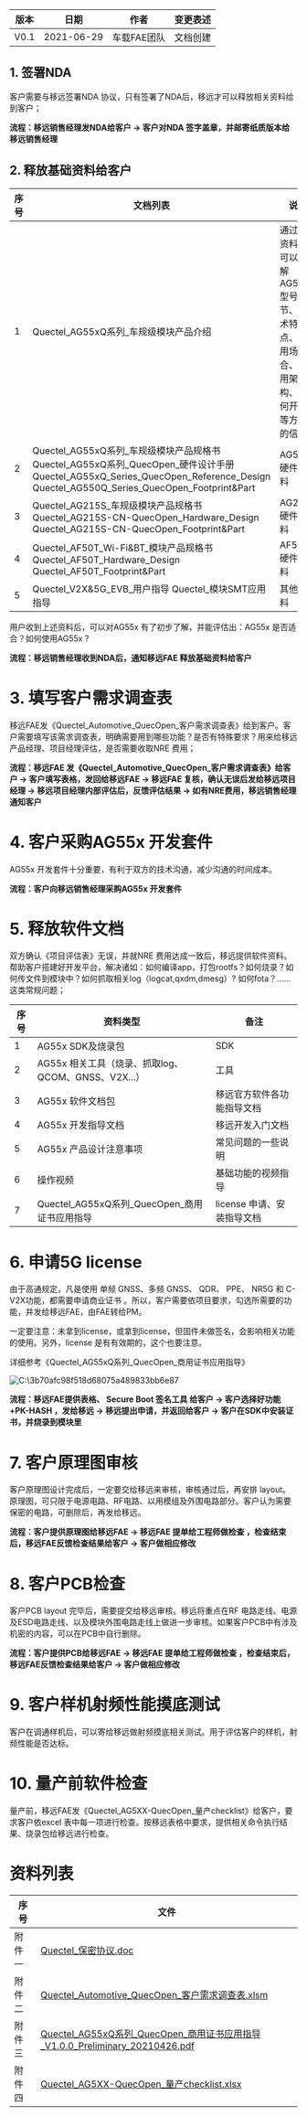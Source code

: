 

| **版本** | **日期**   | **作者**    | **变更表述** |
|----------|------------|-------------|--------------|
| V0.1     | 2021-06-29 | 车载FAE团队 | 文档创建     |

## 1. 签署NDA

客户需要与移远签署NDA 协议，只有签署了NDA后，移远才可以释放相关资料给到客户；

**流程：移远销售经理发NDA给客户 → 客户对NDA
签字盖章，并邮寄纸质版本给移远销售经理**

## 2. 释放基础资料给客户

| **序号** | **文档列表**                                                                                                                                                                   | **说明**                                                                              |
|----------|--------------------------------------------------------------------------------------------------------------------------------------------------------------------------------|---------------------------------------------------------------------------------------|
| 1        | Quectel_AG55xQ系列_车规级模块产品介绍                                                                                                                                          | 通过此资料，可以了解AG55x型号细节、技术特点、使用场合、应用架构、如何开发等方面的信息 |
| 2        | Quectel_AG55xQ系列_车规级模块产品规格书 Quectel_AG55xQ系列_QuecOpen_硬件设计手册 Quectel_AG55xQ_Series_QuecOpen_Reference_Design Quectel_AG550Q_Series_QuecOpen_Footprint&Part | AG55x 硬件资料                                                                        |
| 3        | Quectel_AG215S_车规级模块产品规格书 Quectel_AG215S-CN-QuecOpen_Hardware_Design Quectel_AG215S-CN-QuecOpen_Footprint&Part                                                       | AG215S 硬件资料                                                                       |
| 4        | Quectel_AF50T_Wi-Fi&BT_模块产品规格书 Quectel_AF50T_Hardware_Design Quectel_AF50T_Footprint&Part                                                                               | AF50T 硬件资料                                                                        |
| 5        | Quectel_V2X&5G_EVB_用户指导 Quectel_模块SMT应用指导                                                                                                                            | 其他资料                                                                              |

用户收到上述资料后，可以对AG55x 有了初步了解，并能评估出：AG55x
是否适合？如何使用AG55x ?

**流程：移远销售经理收到NDA后，通知移远FAE 释放基础资料给客户**

# 3. 填写客户需求调查表

移远FAE发《Quectel_Automotive_QuecOpen_客户需求调查表》给到客户。客户需要填写该需求调查表，明确需要用到哪些功能？是否有特殊要求？用来给移远产品经理、项目经理评估，是否需要收取NRE
费用；

**流程：移远FAE 发《Quectel_Automotive_QuecOpen_客户需求调查表》给客户 →
客户填写表格，发回给移远FAE → 移远FAE 复核，确认无误后发给移远项目经理 →
移远项目经理内部评估后，反馈评估结果 → 如有NRE费用，移远销售经理通知客户**

# 4. 客户采购AG55x 开发套件

AG55x 开发套件十分重要，有利于双方的技术沟通，减少沟通的时间成本。

**流程：客户向移远销售经理采购AG55x 开发套件**

# 5. 释放软件文档

双方确认《项目评估表》无误，并就NRE
费用达成一致后，移远提供软件资料。帮助客户搭建好开发平台，解决诸如：如何编译app，打包rootfs？如何烧录？如何传文件到模块中？如何抓取相关log（logcat,qxdm,dmesg）?
如何fota？......这类常规问题；

| **序号** | **资料类型**                                        | **备注**                   |
|----------|-----------------------------------------------------|----------------------------|
| 1        | AG55x SDK及烧录包                                   | SDK                        |
| 2        | AG55x 相关工具（烧录、抓取log、QCOM、GNSS、V2X...） | 工具                       |
| 3        | AG55x 软件文档包                                    | 移远官方软件各功能指导文档 |
| 4        | AG55x 开发指导文档                                  | 移远开发入门文档           |
| 5        | AG55x 产品设计注意事项                              | 常见问题的一些说明         |
| 6        | 操作视频                                            | 基础功能的视频指导         |
| 7        | Quectel_AG55xQ系列_QuecOpen_商用证书应用指导        | license 申请、安装指导文档 |

####  

# 6. 申请5G license

由于高通规定，凡是使用 单频 GNSS、多频 GNSS、 QDR、 PPE、 NR5G 和
C-V2X功能，都需要申请商业证书
。所以，客户需要依项目要求，勾选所需要的功能，并发给移远FAE，由FAE转给PM。

一定要注意：未拿到license，或拿到license，但固件未做签名，会影响相关功能的使用。另外，license
是有有效期的，这个也要注意。

详细参考《Quectel_AG55xQ系列_QuecOpen_商用证书应用指导》

![C:\\3b70afc98f518d68075a489833bb6e87](media/436bf6f587ec6013992ed961c2d9fc70.tmp)

**流程：移远FAE提供表格、 Secure Boot 签名工具 给客户 → 客户选择好功能+PK-HASH
，发给移远 → 移远提出申请，并返回给客户 → 客户在SDK中安装证书，并烧录到模块里**

# 7. 客户原理图审核

客户原理图设计完成后，一定要交给移远来审核，审核通过后，再安排
layout。原理图，可只限于电源电路、RF电路、以用模组及外围电路部分。客户认为需要保密的电路，可删除后，再发给移远。

**流程：客户提供原理图给移远FAE → 移远FAE 提单给工程师做检查
，检查结束后，移远FAE反馈检查结果给客户 → 客户做相应修改**

# 8. 客户PCB检查

客户PCB layout 完毕后，需要提交给移远审核。移远将重点在RF
电路走线、电源及ESD电路走线、以及模块外围电路走线上做进一步审核。如果客户PCB中有涉及机密的内容，可以在PCB中自行删除。

**流程：客户提供PCB给移远FAE → 移远FAE 提单给工程师做检查
，检查结束后，移远FAE反馈检查结果给客户 → 客户做相应修改**

# 9. 客户样机射频性能摸底测试

客户在调通样机后，可以寄给移远做射频摸底相关测试。用于评估客户的样机，射频性能是否达标。

# 10. 量产前软件检查

量产前，移远FAE发《Quectel_AG5XX-QuecOpen_量产checklist》给客户，要求客户依excel
表中每一项进行检查。按移远表格中要求，提供相关命令执行结果、烧录包给移远进行检查。

# 资料列表

| **序号** | **文件**                                                                                                                                                                                                                                                                                                          |
|----------|-------------------------------------------------------------------------------------------------------------------------------------------------------------------------------------------------------------------------------------------------------------------------------------------------------------------|
| 附件一   | [Quectel_保密协议.doc](/download/attachments/73997447/Quectel_%E4%BF%9D%E5%AF%86%E5%8D%8F%E8%AE%AE.doc?version=1&modificationDate=1624985019000&api=v2)                                                                                                                                                           |
| 附件二   | [Quectel_Automotive_QuecOpen_客户需求调查表.xlsm](/download/attachments/73997447/Quectel_Automotive_QuecOpen_%E5%AE%A2%E6%88%B7%E9%9C%80%E6%B1%82%E8%B0%83%E6%9F%A5%E8%A1%A8.xlsm?version=1&modificationDate=1624984741000&api=v2)                                                                                |
| 附件三   | [Quectel_AG55xQ系列_QuecOpen_商用证书应用指导_V1.0.0_Preliminary_20210426.pdf](/download/attachments/73997447/Quectel_AG55xQ%E7%B3%BB%E5%88%97_QuecOpen_%E5%95%86%E7%94%A8%E8%AF%81%E4%B9%A6%E5%BA%94%E7%94%A8%E6%8C%87%E5%AF%BC_V1.0.0_Preliminary_20210426.pdf?version=1&modificationDate=1624985162000&api=v2) |
| 附件四   | [Quectel_AG5XX-QuecOpen_量产checklist.xlsx](/download/attachments/73997447/Quectel_AG5XX-QuecOpen_%E9%87%8F%E4%BA%A7checklist.xlsx?version=1&modificationDate=1624985262000&api=v2)                                                                                                                               |
